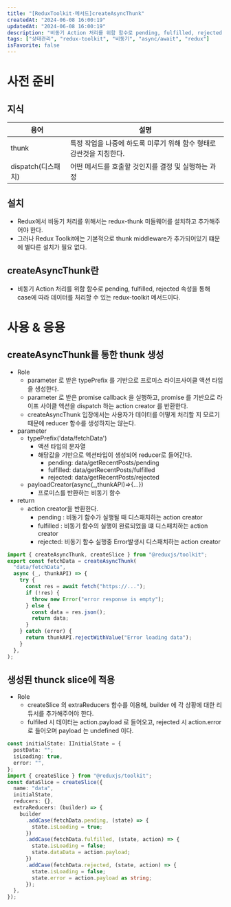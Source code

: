 ```yaml
---
title: "[ReduxToolkit·메서드]createAsyncThunk"
createdAt: "2024-06-08 16:00:19"
updatedAt: "2024-06-08 16:00:19"
description: "비동기 Action 처리를 위함 함수로 pending, fulfilled, rejected 속성을 통해 case에 따라 데이터를 처리할 수 있는 redux-toolkit 메서드이다."
tags: ["상태관리", "redux-toolkit", "비동기", "async/await", "redux"]
isFavorite: false
---
```


# 사전 준비

## 지식

| 용어               | 설명                                                                 |
| ------------------ | -------------------------------------------------------------------- |
| thunk              | 특정 작업을 나중에 하도록 미루기 위해 함수 형태로 감싼것을 지칭한다. |
| dispatch(디스패치) | 어떤 메서드를 호출할 것인지를 결정 및 실행하는 과정                  |

## 설치

- Redux에서 비동기 처리를 위해서는 redux-thunk 미들웨어를 설치하고 추가해주어야 한다.
- 그러나 Redux Toolkit에는 기본적으로 thunk middleware가 추가되어있기 떄문에 별다른 설치가 필요 없다.

## createAsyncThunk란

- 비동기 Action 처리를 위함 함수로 pending, fulfilled, rejected 속성을 통해 case에 따라 데이터를 처리할 수 있는 redux-toolkit 메서드이다.

# 사용 & 응용

## createAsyncThunk를 통한 thunk 생성

- Role
  - parameter 로 받은 typePrefix 를 기반으로 프로미스 라이프사이클 액션 타입을 생성한다.
  - parameter 로 받은 promise callback 을 실행하고, promise 를 기반으로 라이프 사이클 액션을 dispatch 하는 action creator 를 반환한다.
  - createAsyncThunk 입장에서는 사용자가 데이터를 어떻게 처리할 지 모르기 때문에 reducer 함수를 생성하지는 않는다.
- parameter
  - typePrefix('data/fetchData')
    - 액션 타입의 문자열
    - 해당값을 기반으로 액션타입이 생성되어 reducer로 들어간다.
      - pending: data/getRecentPosts/pending
      - fulfilled: data/getRecentPosts/fulfilled
      - rejected: data/getRecentPosts/rejected
  - payloadCreator(async(\_,thunkAPI)=>{...})
    - 프로미스를 반환하는 비동기 함수
- return
  - action creator을 반환한다.
    - pending : 비동기 함수가 실행될 때 디스패치하는 action creator
    - fulfilled : 비동기 함수의 실행이 완료되었을 떄 디스패치하는 action creator
    - rejected: 비동기 함수 실행중 Error발생시 디스패치하는 action creator

```js
import { createAsyncThunk, createSlice } from "@reduxjs/toolkit";
export const fetchData = createAsyncThunk(
  "data/fetchData",
  async (_, thunkAPI) => {
    try {
      const res = await fetch("https://...");
      if (!res) {
        throw new Error("error response is empty");
      } else {
        const data = res.json();
        return data;
      }
    } catch (error) {
      return thunkAPI.rejectWithValue("Error loading data");
    }
  },
);
```

## 생성된 thunck slice에 적용

- Role
  - createSlice 의 extraReducers 함수를 이용해, builder 에 각 상황에 대한 리듀서를 추가해주어야 한다.
  - fulfiled 시 데이터는 action.payload 로 들어오고, rejected 시 action.error 로 들어오며 payload 는 undefined 이다.

```ts
const initialState: IInitialState = {
  postData: "";
  isLoading: true,
  error: "",
};
import { createSlice } from "@reduxjs/toolkit";
const dataSlice = createSlice({
  name: "data",
  initialState,
  reducers: {},
  extraReducers: (builder) => {
    builder
      .addCase(fetchData.pending, (state) => {
        state.isLoading = true;
      })
      .addCase(fetchData.fulfilled, (state, action) => {
        state.isLoading = false;
        state.dataData = action.payload;
      })
      .addCase(fetchData.rejected, (state, action) => {
        state.isLoading = false;
        state.error = action.payload as string;
      });
  },
});
```
